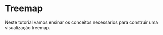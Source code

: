 # Treemap

Neste tutorial vamos ensinar os conceitos necessários para construir uma visualização treemap.

